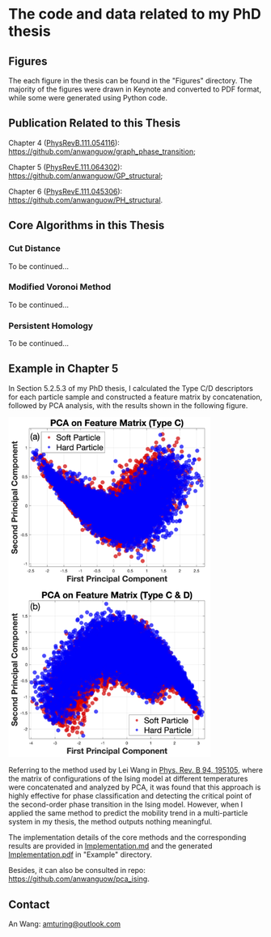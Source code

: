 The code and data related to my PhD thesis
==============

Figures
-----------------
The each figure in the thesis can be found in the "Figures" directory. The majority of the figures were drawn in Keynote and converted to PDF format, while some were generated using Python code.

Publication Related to this Thesis
-----------------
Chapter 4 ([PhysRevB.111.054116](https://journals.aps.org/prb/abstract/10.1103/PhysRevB.111.054116)): https://github.com/anwanguow/graph_phase_transition;

Chapter 5 ([PhysRevE.111.064302](https://journals.aps.org/pre/abstract/10.1103/PhysRevE.111.064302)): https://github.com/anwanguow/GP_structural;

Chapter 6 ([PhysRevE.111.045306](https://journals.aps.org/pre/abstract/10.1103/PhysRevE.111.045306)): https://github.com/anwanguow/PH_structural.

Core Algorithms in this Thesis
-----------------
### Cut Distance

To be continued...

### Modified Voronoi Method

To be continued...

### Persistent Homology

To be continued...

Example in Chapter 5
-----------------
In Section 5.2.5.3 of my PhD thesis, I calculated the Type C/D descriptors for each particle sample and constructed a feature matrix by concatenation, followed by PCA analysis, with the results shown in the following figure.

<img src="Figures/Chapter_5_PRE_Network/FIG_7.png" alt="fig1" width="400">

Referring to the method used by Lei Wang in [Phys. Rev. B 94, 195105](https://journals.aps.org/prb/abstract/10.1103/PhysRevB.94.195105), where the matrix of configurations of the Ising model at different temperatures were concatenated and analyzed by PCA, it was found that this approach is highly effective for phase classification and detecting the critical point of the second-order phase transition in the Ising model. However, when I applied the same method to predict the mobility trend in a multi-particle system in my thesis, the method outputs nothing meaningful.

The implementation details of the core methods and the corresponding results are provided in [Implementation.md](Examples/Implementation.md) and the generated [Implementation.pdf](Examples/Implementation.pdf) in "Example" directory.

Besides, it can also be consulted in repo: https://github.com/anwanguow/pca_ising.

Contact
-----------------
An Wang: amturing@outlook.com 

